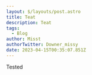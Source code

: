 ```yaml
---
layout: $/layouts/post.astro
title: Teat
description: Teat
tags:
  - Blog
author: Misst
authorTwitter: Downer_missy
date: 2023-04-15T00:35:07.851Z
---
```


Tested
